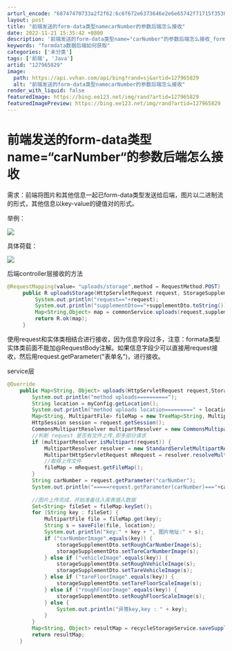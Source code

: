 ```yaml
---
arturl_encode: "68747470733a2f2f62:6c6f672e6373646e2e6e65742f71715f35383033303739302f:61727469636c652f64657461696c732f313237393635383239"
layout: post
title: "前端发送的form-data类型namecarNumber的参数后端怎么接收"
date: 2022-11-21 15:35:42 +0800
description: '前端发送的form-data类型name="carNumber"的参数后端怎么接收_formdata'
keywords: "formdata数据后端如何获取"
categories: ['未分类']
tags: ['前端', 'Java']
artid: "127965829"
image:
  path: https://api.vvhan.com/api/bing?rand=sj&artid=127965829
  alt: "前端发送的form-data类型namecarNumber的参数后端怎么接收"
render_with_liquid: false
featuredImage: https://bing.ee123.net/img/rand?artid=127965829
featuredImagePreview: https://bing.ee123.net/img/rand?artid=127965829
---
```


# 前端发送的form-data类型name=“carNumber“的参数后端怎么接收

需求：前端将图片和其他信息一起已form-data类型发送给后端，图片以二进制流的形式，其他信息以key-value的键值对的形式。

举例：

![](https://i-blog.csdnimg.cn/blog_migrate/5ca60ed2b727634d5ef1bb062f642329.png)

具体荷载：

![](https://i-blog.csdnimg.cn/blog_migrate/68260176b8b84618cb07f45957b9a549.png)

后端controller层接收的方法

```java
@RequestMapping(value= "uploads/storage",method = RequestMethod.POST)
     public R uploadsStorage(HttpServletRequest request, StorageSupplementDto supplementDto) {
         System.out.println("request=="+request);
         System.out.println("supplementDto=="+supplementDto.toString());
         Map<String,Object> map = commonService.uploads(request,supplementDto);
         return R.ok(map);
     }

```

使用request和实体类相结合进行接收，因为信息字段过多，注意：formata类型实体类前面不能加@RequestBody注解。如果信息字段少可以直接用request接收，然后用request.getParameter("表单名")，进行接收。

service层

```java
@Override
    public Map<String, Object> uploads(HttpServletRequest request,StorageSupplementDto storageSupplementDto) {
        System.out.println("method uploads==========");
        String location = myConfig.getLocation();
        System.out.println("method uploads location=========" + location);
        Map<String, MultipartFile> fileMap = new TreeMap<String, MultipartFile>();
        HttpSession session = request.getSession();
        CommonsMultipartResolver multipartResolver = new CommonsMultipartResolver(session.getServletContext());
        //判断 request 是否有文件上传,即多部分请求
        if (multipartResolver.isMultipart(request)) {
            MultipartResolver resolver = new StandardServletMultipartResolver();
            MultipartHttpServletRequest mRequest = resolver.resolveMultipart(request);
            //取得上传文件
            fileMap = mRequest.getFileMap();
        }
        String carNumber = request.getParameter("carNumber");
        System.out.println("=====request.getParameter(carNumber)==="+carNumber);
        
        //图片上传完成，开始准备往入库表插入数据
        Set<String> fileSet = fileMap.keySet();
        for (String key : fileSet) {
            MultipartFile file = fileMap.get(key);
            String s = saveFile(file, location);
            System.out.println("key:" + key + ", 图片地址:" + s);
            if ("carNumberImage".equals(key)) {
                storageSupplementDto.setRoughCarNumberImage(s);
                storageSupplementDto.setTareCarNumberImage(s);
            } else if ("vehicleImage".equals(key)) {
                storageSupplementDto.setRoughVehicleImage(s);
                storageSupplementDto.setTareVehicleImage(s);
            } else if ("tareFloorImage".equals(key)) {
                storageSupplementDto.setTareFloorScaleImage(s);
            } else if ("roughFloorImage".equals(key)) {
                storageSupplementDto.setRoughFloorScaleImage(s);
            } else {
                System.out.println("异常key,key : " + key);
            }
        }
        Map<String, Object> resultMap = recycleStorageService.saveSupplement(storageSupplementDto);
        return resultMap;
    }
```